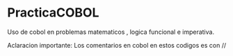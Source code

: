# PracticaCOBOL
Uso de cobol en problemas matematicos , logica funcional e imperativa. 


Aclaracion importante:
Los comentarios en cobol en estos codigos es con //
